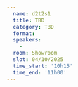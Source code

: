 ```yaml
---
  name: d2t2s1
  title: TBD
  category: TBD
  format: 
  speakers: 
    - 
  room: Showroom
  slot: 04/10/2025
  time_start: '10h15'
  time_end: '11h00'
---
```

